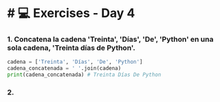 # # 💻 Exercises - Day 4

### 1. Concatena la cadena 'Treinta', 'Días', 'De', 'Python' en una sola cadena, 'Treinta días de Python'.

```python
cadena = ['Treinta', 'Días', 'De', 'Python']
cadena_concatenada = ' '.join(cadena)
print(cadena_concatenada) # Treinta Días De Python
```

### 2. 